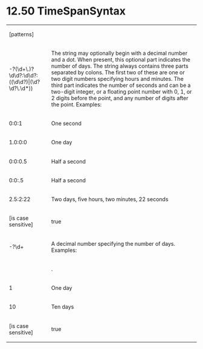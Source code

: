 <html dir="LTR" xmlns:mshelp="http://msdn.microsoft.com/mshelp" xmlns:ddue="http://ddue.schemas.microsoft.com/authoring/2003/5" xmlns:xlink="http://www.w3.org/1999/xlink" xmlns:tool="http://www.microsoft.com/tooltip"><body><input type="hidden" id="userDataCache" class="userDataStyle"><input type="hidden" id="hiddenScrollOffset"><img id="dropDownImage" style="display:none; height:0; width:0;" src="../local/drpdown.gif"><img id="dropDownHoverImage" style="display:none; height:0; width:0;" src="../local/drpdown_orange.gif"><img id="collapseImage" style="display:none; height:0; width:0;" src="../local/collapse.gif"><img id="expandImage" style="display:none; height:0; width:0;" src="../local/exp.gif"><img id="collapseAllImage" style="display:none; height:0; width:0;" src="../local/collall.gif"><img id="expandAllImage" style="display:none; height:0; width:0;" src="../local/expall.gif"><img id="copyImage" style="display:none; height:0; width:0;" src="../local/copycode.gif"><img id="copyHoverImage" style="display:none; height:0; width:0;" src="../local/copycodeHighlight.gif"><div id="header"><h1 class="heading">12.50 TimeSpanSyntax</h1></div><div id="mainSection"><div id="mainBody"><div id="allHistory" class="saveHistory" onsave="saveAll()" onload="loadAll()"></div>
			<div id="sectionSection0" class="section" name="collapseableSection"><content xmlns="http://ddue.schemas.microsoft.com/authoring/2003/5" xmlns:wsd="http://wsdev.schemas.microsoft.com/authoring/2008/2" xmlns:msxsl="urn:schemas-microsoft-com:xslt" xmlns:script="urn:script" xmlns:build="urn:build">
				</content></div><div id="sectionSection1" class="section" name="collapseableSection"><content xmlns="http://ddue.schemas.microsoft.com/authoring/2003/5" xmlns:wsd="http://wsdev.schemas.microsoft.com/authoring/2008/2" xmlns:msxsl="urn:schemas-microsoft-com:xslt" xmlns:script="urn:script" xmlns:build="urn:build">
					<p xmlns=""><b></b></p><table class="ProtocolAuthoredTable" xmlns=""><tr>
								<td>
									<p>[patterns]</p>
								</td>
								<td>
								</td>
							</tr><tr>
							<td>
								<p>-?(\d+\.)?\d\d?:\d\d?:((\d\d?)|(\d?\d?\.\d*))</p>
							</td>
							<td>
								<p>The string may optionally begin with a decimal number and a dot. When present, this optional part indicates the number of days. The string always contains three parts separated by colons. The first two of these are one or two digit numbers specifying hours and minutes. The third part indicates the number of seconds and can be a two-digit integer, or a floating point number with 0, 1, or 2 digits before the point, and any number of digits after the point. Examples:</p>
							</td>
						</tr><tr>
							<td>
								<p>0:0:1</p>
							</td>
							<td>
								<p>One second</p>
							</td>
						</tr><tr>
							<td>
								<p>1.0:0:0</p>
							</td>
							<td>
								<p>One day</p>
							</td>
						</tr><tr>
							<td>
								<p>0:0:0.5</p>
							</td>
							<td>
								<p>Half a second</p>
							</td>
						</tr><tr>
							<td>
								<p>0:0:.5</p>
							</td>
							<td>
								<p>Half a second</p>
							</td>
						</tr><tr>
							<td>
								<p>2.5:2:22</p>
							</td>
							<td>
								<p>Two days, five hours, two minutes, 22 seconds</p>
							</td>
						</tr><tr>
							<td>
								<p>[is case sensitive]</p>
							</td>
							<td>
								<p>true</p>
							</td>
						</tr><tr>
							<td>
								<p>-?\d+</p>
							</td>
							<td>
								<p>A decimal number specifying the number of days. Examples:</p>
							</td>
						</tr><tr>
							<td>
							</td>
							<td>
								<p>.</p>
							</td>
						</tr><tr>
							<td>
								<p>1</p>
							</td>
							<td>
								<p>One day</p>
							</td>
						</tr><tr>
							<td>
								<p>10</p>
							</td>
							<td>
								<p>Ten days</p>
							</td>
						</tr><tr>
							<td>
								<p>[is case sensitive]</p>
							</td>
							<td>
								<p>true</p>
							</td>
						</tr></table>
				</content></div><!--[if gte IE 5]>
			<tool:tip element="languageFilterToolTip" avoidmouse="false"/>
		<![endif]--></div><a name="feedback"></a><span></span></div></body></html>